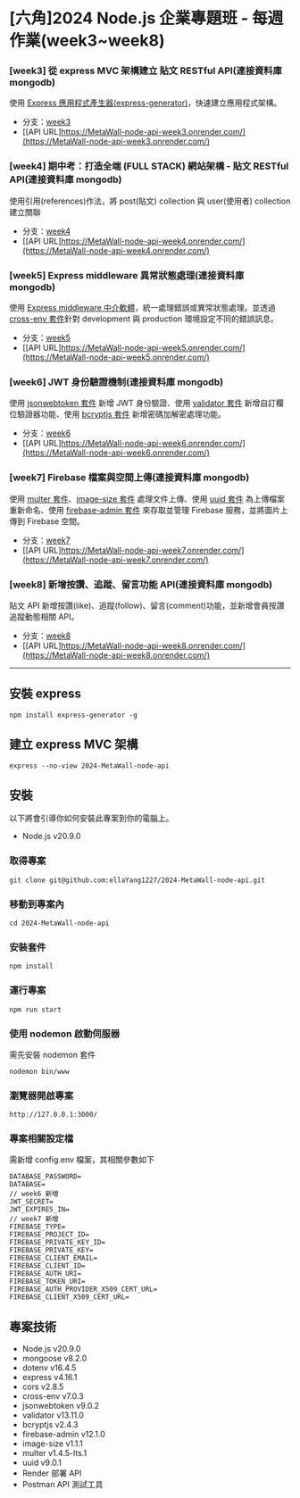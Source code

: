 # [六角]2024 Node.js 企業專題班 - 每週作業(week3~week8)

### [week3] 從 express MVC 架構建立 貼文 RESTful API(連接資料庫 mongodb)

使用 [Express 應用程式產生器(express-generator)](https://expressjs.com/zh-tw/starter/generator.html)，快速建立應用程式架構。

- 分支：[week3](https://github.com/ellaYang1227/2024-MetaWall-node-api/tree/week3)
- [[API URL]https://MetaWall-node-api-week3.onrender.com/](https://MetaWall-node-api-week3.onrender.com/)

### [week4] 期中考：打造全端 (FULL STACK) 網站架構 - 貼文 RESTful API(連接資料庫 mongodb)

使用引用(references)作法，將 post(貼文) collection 與 user(使用者) collection 建立關聯

- 分支：[week4](https://github.com/ellaYang1227/2024-MetaWall-node-api/tree/week4)
- [[API URL]https://MetaWall-node-api-week4.onrender.com/](https://MetaWall-node-api-week4.onrender.com/)

### [week5] Express middleware 異常狀態處理(連接資料庫 mongodb)

使用 [Express middleware 中介軟體](https://expressjs.com/zh-tw/guide/using-middleware.html)，統一處理錯誤或異常狀態處理。並透過 [cross-env 套件](https://www.npmjs.com/package/cross-env)針對 development 與 production 環境設定不同的錯誤訊息。

- 分支：[week5](https://github.com/ellaYang1227/2024-MetaWall-node-api/tree/week5)
- [[API URL]https://MetaWall-node-api-week5.onrender.com/](https://MetaWall-node-api-week5.onrender.com/)

### [week6] JWT 身份驗證機制(連接資料庫 mongodb)

使用 [jsonwebtoken 套件](https://github.com/auth0/node-jsonwebtoken#jwtsignpayload-secretorprivatekey-options-callback) 新增 JWT 身份驗證、使用 [validator 套件](https://www.npmjs.com/package/validator) 新增自訂欄位驗證器功能、使用 [bcryptjs 套件](https://www.npmjs.com/package/bcryptjs) 新增密碼加解密處理功能。

- 分支：[week6](https://github.com/ellaYang1227/2024-MetaWall-node-api/tree/week6)
- [[API URL]https://MetaWall-node-api-week6.onrender.com/](https://MetaWall-node-api-week6.onrender.com/)

### [week7] Firebase 檔案與空間上傳(連接資料庫 mongodb)

使用 [multer 套件](https://www.npmjs.com/package/multer)、[image-size 套件](https://www.npmjs.com/package/image-size) 處理文件上傳、使用 [uuid 套件](https://www.npmjs.com/package/uuid) 為上傳檔案重新命名、使用 [firebase-admin 套件](https://www.npmjs.com/package/firebase-admin) 來存取並管理 Firebase 服務，並將圖片上傳到 Firebase 空間。

- 分支：[week7](https://github.com/ellaYang1227/2024-MetaWall-node-api/tree/week7)
- [[API URL]https://MetaWall-node-api-week7.onrender.com/](https://MetaWall-node-api-week7.onrender.com/)

### [week8] 新增按讚、追蹤、留言功能 API(連接資料庫 mongodb)

貼文 API 新增按讚(like)、追蹤(follow)、留言(comment)功能，並新增會員按讚追蹤動態相關 API。

- 分支：[week8](https://github.com/ellaYang1227/2024-MetaWall-node-api/tree/week8)
- [[API URL]https://MetaWall-node-api-week8.onrender.com/](https://MetaWall-node-api-week8.onrender.com/)

---

## 安裝 express

```
npm install express-generator -g
```

## 建立 express MVC 架構

```
express --no-view 2024-MetaWall-node-api
```

## 安裝

以下將會引導你如何安裝此專案到你的電腦上。

- Node.js v20.9.0

### 取得專案

```
git clone git@github.com:ellaYang1227/2024-MetaWall-node-api.git
```

### 移動到專案內

```
cd 2024-MetaWall-node-api
```

### 安裝套件

```
npm install
```

### 運行專案

```
npm run start
```

### 使用 nodemon 啟動伺服器

需先安裝 nodemon 套件

```
nodemon bin/www
```

### 瀏覽器開啟專案

```
http://127.0.0.1:3000/
```

### 專案相關設定檔

需新增 config.env 檔案，其相關參數如下

```
DATABASE_PASSWORD=
DATABASE=
// week6 新增
JWT_SECRET=
JWT_EXPIRES_IN=
// week7 新增
FIREBASE_TYPE=
FIREBASE_PROJECT_ID=
FIREBASE_PRIVATE_KEY_ID=
FIREBASE_PRIVATE_KEY=
FIREBASE_CLIENT_EMAIL=
FIREBASE_CLIENT_ID=
FIREBASE_AUTH_URI=
FIREBASE_TOKEN_URI=
FIREBASE_AUTH_PROVIDER_X509_CERT_URL=
FIREBASE_CLIENT_X509_CERT_URL=
```

## 專案技術

- Node.js v20.9.0
- mongoose v8.2.0
- dotenv v16.4.5
- express v4.16.1
- cors v2.8.5
- cross-env v7.0.3
- jsonwebtoken v9.0.2
- validator v13.11.0
- bcryptjs v2.4.3
- firebase-admin v12.1.0
- image-size v1.1.1
- multer v1.4.5-lts.1
- uuid v9.0.1
- Render 部署 API
- Postman API 測試工具
